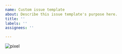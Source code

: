 ```yaml
---
name: Custom issue template
about: Describe this issue template's purpose here.
title: ''
labels: ''
assignees: ''

---
```


![pixel](https://img.shields.io/badge/a-d-green)
